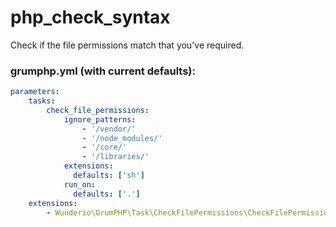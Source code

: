 # php_check_syntax

Check if the file permissions match that you've required.


### grumphp.yml (with current defaults):
````yml
parameters:
    tasks:
        check_file_permissions:
            ignore_patterns:
                - '/vendor/'
                - '/node_modules/'
                - '/core/'
                - '/libraries/'
            extensions:
              defaults: ['sh']
            run_on:
              defaults: ['.']
    extensions:
        - Wunderio\GrumPHP\Task\CheckFilePermissions\CheckFilePermissionsExtensionLoader
````
